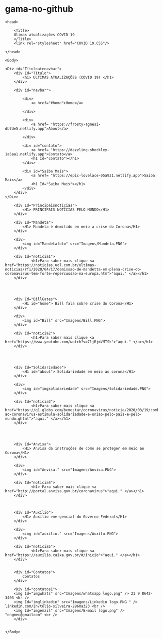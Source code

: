 # gama-no-github
<html>

    <head> 

        <Title> 
        Ulimas atualizações COVID 19
        </Title>
        <link rel="stylesheet" href="COVID 19.CSS"/>

    </head>

    <Body>

    <Div id="Títuloatenavbar">
        <div Id="Título">
            <h1> ULTIMAS ATUALIZAÇÕES (COVID 19) </h1>
        </div>
         
        <div id="navbar">

            <div>
                <a href="#home">Home</a> 

            </div> 
            
            <div>
                <a href= "https://frosty-agnesi-db7de5.netlify.app">About</a> 
                
            </div>

            <div id="contato">
                <a href= "https://dazzling-shockley-1a5aa1.netlify.app">Contato</a> 
                <h1 Id="contato"></h1>
            </div>

            <div id="Saiba Mais"> 
                <a href= "https://epic-lovelace-05a921.netlify.app">Saiba Mais</a> 
                <h1 Id="Saiba Mais"></h1>
            </div> 
        </div>
    </Div>
        
        <div Id="Principaisnoticias">
            <H1> PRINCIPAIS NOTÍCIAS PELO MUNDO</H1> 
        </div>

        <div Id="Mandeta">
            <H1> Mandeta é demitido em meio a crise do Corona</H1> 
        </div>

        <div>
            <img id="Mandetafoto" src="Imagens/Mandeta.PNG">
        </div>

        <div Id="noticia1">
                <h1>Para saber mais clique <a href="https://noticias.uol.com.br/ultimas-noticias/rfi/2020/04/17/demissao-de-mandetta-em-plena-crise-do-coronavirus-tem-forte-repercussao-na-europa.htm">"aqui." </a></h1>
        </div>




        <div Id="BillGates">
            <H1 id="home"> Bill fala sobre crise do Corona</H1> 
        </div>

        <div>
            <img id="Bill" src="Imagens/Bill.PNG">
        </div>

        <div Id="noticia2">
                <h1>Para saber mais clique <a href="https://www.youtube.com/watch?v=7ljBjmVMTSk">"aqui." </a></h1>
        </div>




        <div Id="Solidariedade">
            <H1 id="about"> Solidariedade em meio ao corona</H1> 
        </div>

        <div>
            <img id="imgsolidariedade" src="Imagens/Solidariedade.PNG">
        </div>

        <div Id="noticia3">
                <h1>Para saber mais clique <a href="https://g1.globo.com/bemestar/coronavirus/noticia/2020/03/19/combate-ao-coronavirus-estimula-solidariedade-e-uniao-pelo-pais-e-pelo-mundo.ghtml">"aqui." </a></h1>
        </div>




        <div Id="Anvisa">
            <H1> Anvisa da instruções de como se proteger em meio ao Corona</H1> 
        </div>

        <div>
            <img id="Anvisa." src="Imagens/Anvisa.PNG">
        </div>

        <div Id="noticia4">
                <h1> Para saber mais clique <a href="http://portal.anvisa.gov.br/coronavirus">"aqui." </a></h1>
        </div>



        <div Id="Auxílio">
            <H1> Auxílio emergencial do Governo Federal</H1> 
        </div>

        <div>
            <img id="auxilio." src="Imagens/Auxílo.PNG">
        </div>

        <div Id="noticia5">
                <h1>Para saber mais clique <a href="https://auxilio.caixa.gov.br/#/inicio">"aqui." </a></h1>
        </div>

          
        <div id="Contatos"> 
            Contatos
        </div>

        <Div id="contatos1">
        <img Id="imgwhats" src="Imagens/whatsapp logo.png" /> 21 9 8642-3403 <br />
        <img Id="imglinkedin" src="Imagens/Linkedin logo.PNG " /> linkedin.com/in/túlio-silveira-2960a323 <br />
        <img Id="imgemail" src="Imagens/E-mail logo.png" /> "engmec@gmailcom" <br />
        </div>

       
    </Body>

</html>
